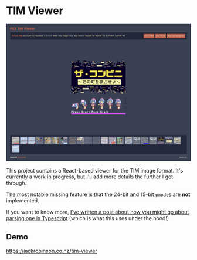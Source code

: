 # TIM Viewer

![](docs/screenshot.png)

This project contains a React-based viewer for the TIM image format. It's
currently a work in progress, but I'll add more details the further I get
through.

The most notable missing feature is that the 24-bit and 15-bit `pmode`s are
**not** implemented.

If you want to know more, [I've written a post about how you might go about
parsing one in Typescript](https://jackrobinson.co.nz/blog/tim-image-parsing/)
(which is what this uses under the hood!)

## Demo

https://jackrobinson.co.nz/tim-viewer

